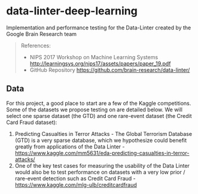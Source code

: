 # data-linter-deep-learning
Implementation and performance testing for the Data-Linter created by the Google Brain Research team
> References:
> - NIPS 2017 Workshop on Machine Learning Systems http://learningsys.org/nips17/assets/papers/paper_19.pdf
> - GitHub Repository https://github.com/brain-research/data-linter/

## Data
For this project, a good place to start are a few of the Kaggle competitions. Some of the datasets we propose testing on are detailed below. We will select one sparse dataset (the GTD) and one rare-event dataset (the Credit Card Fraud dataset):
1. Predicting Casualties in Terror Attacks - The Global Terrorism Database (GTD) is a very sparse database, which we hypothesize could benefit greatly from applications of the Data Linter - https://www.kaggle.com/mm5631/eda-predicting-casualties-in-terror-attacks/
2. One of the key test cases for measuring the usability of the Data Linter would also be to test performance on datasets with a very low prior / rare-event detection such as Credit Card Fraud - https://www.kaggle.com/mlg-ulb/creditcardfraud
